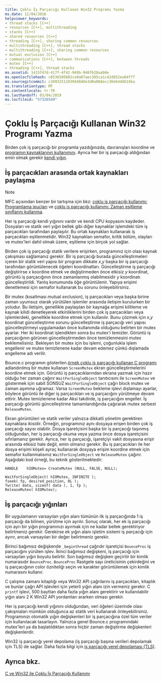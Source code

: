 ```yaml
---
title: Çoklu İş Parçacığı Kullanan Win32 Programı Yazma
ms.date: 11/04/2016
helpviewer_keywords:
- thread stacks [C++]
- resources [C++], multithreading
- stacks [C++]
- shared resources [C++]
- threading [C++], sharing common resources
- multithreading [C++], thread stacks
- multithreading [C++], sharing common resources
- mutual exclusion [C++]
- communications [C++], between threads
- mutex [C++]
- threading [C++], thread stacks
ms.assetid: 1415f47d-417f-4f42-949b-946fb28aab0e
ms.openlocfilehash: c8536505882ca9a87aec385ca1c42d652ea84ff7
ms.sourcegitcommit: c3093251193944840e3d0a068ecc30e6449624ba
ms.translationtype: MT
ms.contentlocale: tr-TR
ms.lasthandoff: 03/04/2019
ms.locfileid: "57326549"
---
```

# <a name="writing-a-multithreaded-win32-program"></a>Çoklu İş Parçacığı Kullanan Win32 Programı Yazma

Birden çok iş parçacığı bir programla yazdığınızda, davranışları koordine ve [programın kaynaklarının kullanımını](#_core_sharing_common_resources_between_threads). Ayrıca her bir iş parçacığı aldığından emin olmak gerekir [kendi yığın](#_core_thread_stacks).

##  <a name="_core_sharing_common_resources_between_threads"></a> İş parçacıkları arasında ortak kaynakları paylaşma

> [!NOTE]
>  MFC açısından benzer bir tartışma için bkz: [çoklu iş parçacığı kullanımı: Programlama ipuçları](multithreading-programming-tips.md) ve [çoklu iş parçacığı kullanımı: Zaman eşitleme sınıflarını kullanma](multithreading-when-to-use-the-synchronization-classes.md).

Her iş parçacığı kendi yığınını vardır ve kendi CPU kopyasını kaydeder. Dosyaları ve statik veri yığın bellek gibi diğer kaynaklar işlemdeki tüm iş parçacıkları tarafından paylaşılır. Bu ortak kaynakları kullanarak iş parçacıkları eşitlenmelidir. Win32 kaynakları semafor, kritik bölüm, olayları ve mutex'leri dahil olmak üzere, eşitleme için birçok yol sağlar.

Birden çok iş parçacığı statik verilere erişirken, programınız için olası kaynak çakışması sağlamanız gerekir. Bir iş parçacığı burada güncelleştirmeleri içeren bir statik veri yapısı bir program dikkate *x*,*y* başka bir iş parçacığı tarafından görüntülenecek öğeleri koordinatları. Güncelleştirme iş parçacığı değiştirirse *x* koordine etmek ve değiştirmeden önce etkisiz *y* koordinat, görüntü iş parçacığının önce zamanlanmış olabilmesidir *y* koordinatı güncelleştirildi. Yanlış konumunda öğe görüntülenir. Yapıya erişimi denetlemesi için semafor kullanarak bu sorunu önleyebilirsiniz.

Bir mutex (kısaltması *mut*ual *ex*clusion), iş parçacıkları veya başka birine zaman uyumsuz olarak yürütülen işlemler arasında iletişim kurulurken bir yoludur. Bu iletişim, genellikle paylaşılan bir kaynağa erişimi kilitleme ve kaynak kilidi denetleyerek etkinliklerini birden çok iş parçacıkları veya işlemlerdeki, genellikle koordine etmek için kullanılır. Bunu çözmek için *x*,*y* koordinat güncelleştirme sorunu güncelleştirme iş parçacığı veri yapısı güncelleştirmeyi uygulamadan önce kullanımda olduğunu belirten bir mutex ayarlar. Her iki koordinat işlendikten sonra bu mutex'i temizler. Görüntü iş parçacığının görünen güncelleştirmeden önce temizlenmesini mutex beklemelisiniz. Bekleyen bir mutex için bu işlemi, çoğunlukla işlem engellenir ve mutex temizlenene kadar devam edemez çünkü dışlamada engelleme adı verilir.

Bounce.c programın gösterilen [örnek çoklu iş parçacığı kullanan C programı](sample-multithread-c-program.md) adlandırılmış bir mutex kullanan `ScreenMutex` ekran güncelleştirmelerini koordine etmek için. Görüntü iş parçacıklarından ekrana yazmak için hazır olduğu her zaman çağırır `WaitForSingleObject` tanıtıcısını ile `ScreenMutex` ve göstermek için sabit SONSUZ `WaitForSingleObject` çağrı block mutex ve zaman aşımına uğramaz. Varsa `ScreenMutex` bekleme işlevi dışlamayı ayarlar, böylece görüntü ile diğer iş parçacıkları ve iş parçacığını yürütmeye devam ettirir. Mutex temizlenene kadar Aksi takdirde, iş parçacığını engeller. İş parçacığı görüntü güncelleştirme tamamlandığında çağırarak mutex serbest `ReleaseMutex`.

Ekran görüntüleri ve statik veriler yalnızca dikkatli yönetim gerektiren kaynaklara ikisidir. Örneğin, programınız aynı dosyaya erişen birden çok iş parçacığı sayısı olabilir. Dosya işaretçisini başka bir iş parçacığı taşınmış olduğundan, her iş parçacığı okuma veya yazma önce dosya işaretçisini sıfırlamanız gerekir. Ayrıca, her iş parçacığı, işaretçiyi vakit dosyasına erişir arasında etkisiz hale değil, emin olmanız gerekir. Bu iş parçacıkları ile her dosya erişimi köşeli ayraç kullanarak dosyaya erişim koordine etmek için semafor kullanmalısınız `WaitForSingleObject` ve `ReleaseMutex` çağırır. Aşağıdaki kod örneği, bu teknik gösterilmektedir:

```
HANDLE    hIOMutex= CreateMutex (NULL, FALSE, NULL);

WaitForSingleObject( hIOMutex, INFINITE );
fseek( fp, desired_position, 0L );
fwrite( data, sizeof( data ), 1, fp );
ReleaseMutex( hIOMutex);
```

##  <a name="_core_thread_stacks"></a> İş parçacığı yığınları

Bir uygulamanın varsayılan yığın alanı tümünün ilk iş parçacığında 1 iş parçacığı da bilinen, yürütme için ayrılır. Sonuç olarak, her ek iş parçacığı için ayrı bir yığın programınızı ayırmak için ne kadar bellek gerektiriyor belirtmeniz gerekir. Gerekirse ek yığın alanı işletim sistemi iş parçacığı için ayırır, ancak varsayılan bir değer belirtmeniz gerekir.

Birinci bağımsız değişkende `_beginthread` çağrıdır işaretçisi `BounceProc` iş parçacığını yürüten işlev. İkinci bağımsız değişkeni, iş parçacığı için varsayılan yığın boyutu belirtir. Son bağımsız değişken geçirilir bir kimlik numarasıdır `BounceProc`. `BounceProc` Rastgele sayı üreticisinin çekirdeğini ve iş parçacığının color özniteliği seçin ve karakter görüntülemek için kimlik numarasını kullanır.

C çalışma zamanı kitaplığı veya Win32 API çağrılarını iş parçacıkları, kitaplık ve bunlar çağrı API işlevleri için yeterli yığın alanı izin vermeniz gerekir. C `printf` işlevi, 500 bayttan daha fazla yığın alanı gerektirir ve kullanılabilir yığın alanı 2 K Win32 API yordamları ararken olması gerekir.

Her iş parçacığı kendi yığınını olduğundan, veri öğeleri üzerinde olası çakışmaları mümkün olduğunca az statik veri kullanarak önleyebilirsiniz. Programınızı otomatik yığın değişkenleri bir iş parçacığına özel tüm veriler için kullanılacak tasarlayın. Yalnızca genel Bounce.c programındaki mutex'leri ya da başlatıldıktan sonra hiçbir zaman değiştirme değişkenleri değişkenlerdir.

Win32 iş parçacığı yerel depolama (iş parçacığı başına verileri depolamak için TLS) de sağlar. Daha fazla bilgi için [iş parçacığı yerel depolaması (TLS)](thread-local-storage-tls.md).

## <a name="see-also"></a>Ayrıca bkz.

[C ve Win32 ile Çoklu İş Parçacığı Kullanımı](multithreading-with-c-and-win32.md)
